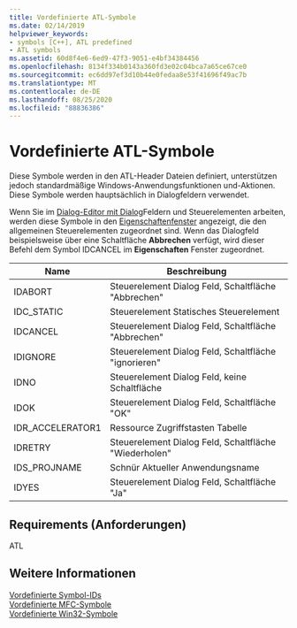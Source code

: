```yaml
---
title: Vordefinierte ATL-Symbole
ms.date: 02/14/2019
helpviewer_keywords:
- symbols [C++], ATL predefined
- ATL symbols
ms.assetid: 60d8f4e6-6ed9-47f3-9051-e4bf34384456
ms.openlocfilehash: 8134f334b0143a360fd3e02c04bca7a65ce67ce0
ms.sourcegitcommit: ec6dd97ef3d10b44e0fedaa8e53f41696f49ac7b
ms.translationtype: MT
ms.contentlocale: de-DE
ms.lasthandoff: 08/25/2020
ms.locfileid: "88836386"
---
```

# <a name="atl-predefined-symbols"></a>Vordefinierte ATL-Symbole

Diese Symbole werden in den ATL-Header Dateien definiert, unterstützen jedoch standardmäßige Windows-Anwendungsfunktionen und-Aktionen. Diese Symbole werden hauptsächlich in Dialogfeldern verwendet.

Wenn Sie im [Dialog-Editor mit Dialog](dialog-editor.md)Feldern und Steuerelementen arbeiten, werden diese Symbole in den [Eigenschaftenfenster](/visualstudio/ide/reference/properties-window) angezeigt, die den allgemeinen Steuerelementen zugeordnet sind. Wenn das Dialogfeld beispielsweise über eine Schaltfläche **Abbrechen** verfügt, wird dieser Befehl dem Symbol IDCANCEL im **Eigenschaften** Fenster zugeordnet.

|Name|Beschreibung|
|-|-|
|IDABORT|Steuerelement Dialog Feld, Schaltfläche "Abbrechen"|
|IDC_STATIC|Steuerelement Statisches Steuerelement|
|IDCANCEL|Steuerelement Dialog Feld, Schaltfläche "Abbrechen"|
|IDIGNORE|Steuerelement Dialog Feld, Schaltfläche "ignorieren"|
|IDNO|Steuerelement Dialog Feld, keine Schaltfläche|
|IDOK|Steuerelement Dialog Feld, Schaltfläche "OK"|
|IDR_ACCELERATOR1|Ressource Zugriffstasten Tabelle|
|IDRETRY|Steuerelement Dialog Feld, Schaltfläche "Wiederholen"|
|IDS_PROJNAME|Schnür Aktueller Anwendungsname|
|IDYES|Steuerelement Dialog Feld, Schaltfläche "Ja"|

## <a name="requirements"></a>Requirements (Anforderungen)

ATL

## <a name="see-also"></a>Weitere Informationen

[Vordefinierte Symbol-IDs](predefined-symbol-ids.md)<br/>
[Vordefinierte MFC-Symbole](mfc-predefined-symbols.md)<br/>
[Vordefinierte Win32-Symbole](win32-predefined-symbols.md)<br/>
